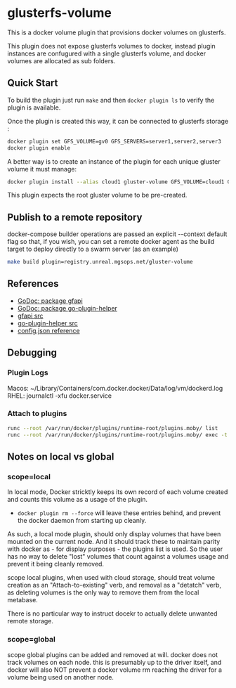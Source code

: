 # glusterfs-volume

This is a docker volume plugin that provisions docker volumes on glusterfs.

This plugin does not expose glusterfs volumes to docker, instead plugin instances are confugured with a single glusterfs volume, and docker volumes are allocated as sub folders.

## Quick Start

To build the plugin just run `make` and then `docker plugin ls` to verify the plugin is available.

Once the plugin is created this way, it can be connected to glusterfs storage :

```bash
docker plugin set GFS_VOLUME=gv0 GFS_SERVERS=server1,server2,server3
docker plugin enable
```

A better way is to create an instance of the plugin for each unique gluster volume it must manage:

```bash
docker plugin install --alias cloud1 gluster-volume GFS_VOLUME=cloud1 GFS_SERVERS=server1,server2,server3
```

This plugin expects the root gluster volume to be pre-created.

## Publish to a remote repository

docker-compose builder operations are passed an explicit --context default flag so that, if you wish, you can set a remote
docker agent as the build target to deploy directly to a swarm server (as an example)

```bash
make build plugin=registry.unreal.mgsops.net/gluster-volume
```



## References
* [GoDoc: package gfapi](https://godoc.org/github.com/gluster/gogfapi/gfapi)
* [GoDoc: package go-plugin-helper](https://godoc.org/github.com/docker/go-plugins-helpers/volume)
* [gfapi src](https://github.com/gluster/gogfapi)
* [go-plugin-helper src](https://github.com/docker/go-plugins-helpers)
* [config.json reference](https://docs.docker.com/engine/extend/config/)

## Debugging

### Plugin Logs

Macos: ~/Library/Containers/com.docker.docker/Data/log/vm/dockerd.log
RHEL: journalctl -xfu docker.service

### Attach to plugins

```bash
runc --root /var/run/docker/plugins/runtime-root/plugins.moby/ list
runc --root /var/run/docker/plugins/runtime-root/plugins.moby/ exec -t 5693b036ce049834b29fa7f00547dc6f89e626c5814987cb805f905dba5d5358 /bin/sh
```

## Notes on local vs global

### scope=local
In local mode, Docker stricktly keeps its own record of each volume created and counts this volume as a usage of the plugin.

- `docker plugin rm --force` will leave these entries behind, and prevent the docker daemon from starting up cleanly.

As such, a local mode plugin, should only display volumes that have been mounted on the current node. And it should track these
to maintain parity with docker as - for display purposes - the plugins list is used. So the user has no way to delete "lost" volumes
that count against a volumes usage and prevent it being cleanly removed.

scope local plugins, when used with cloud storage, should treat volume creation as an "Attach-to-existing" verb, and removal as a "detatch" verb, as deleting volumes is the only way to remove them from the local metabase.

There is no particular way to instruct docekr to actually delete unwanted remote storage.

### scope=global

scope global plugins can be added and removed at will. docker does not track volumes on each node.
this is presumably up to the driver itself, and docker will also NOT prevent a docker volume rm reaching the driver for a volume
being used on another node.


